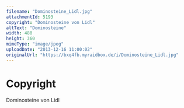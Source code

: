 ```yaml
---
filename: "Dominosteine_Lidl.jpg"
attachmentId: 5193
copyright: "Dominosteine von Lidl"
altText: "Dominosteine"
width: 480
height: 360
mimeType: "image/jpeg"
uploadDate: "2013-12-16 11:00:02"
originalUrl: "https://bxq4fb.myraidbox.de/i/Dominosteine_Lidl.jpg"
---
```


# Copyright

Dominosteine von Lidl
